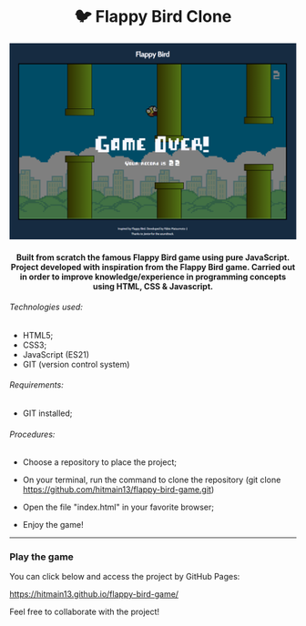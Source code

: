 <h1 align="center">
🐦 Flappy Bird Clone 
</h1>

!["thumbnail"](https://github.com/hitmain13/flappy-bird-game/blob/main/assets/img/thumbnail.png)

<h4 align="center">
Built from scratch the famous Flappy Bird game using pure JavaScript. Project developed with inspiration from the Flappy Bird game. 
Carried out in order to improve knowledge/experience in programming concepts using HTML, CSS & Javascript.
</h4>

###### Technologies used:
 - HTML5;
 - CSS3;
 - JavaScript (ES21)
 - GIT (version control system)
 
 ###### Requirements:

- GIT installed;

###### Procedures:

- Choose a repository to place the project;

- On your terminal, run the command to clone the repository (git clone https://github.com/hitmain13/flappy-bird-game.git)

- Open the file "index.html" in your favorite browser;

- Enjoy the game!
---

### Play the game

You can click below and access the project by GitHub Pages: 

https://hitmain13.github.io/flappy-bird-game/

Feel free to collaborate with the project!
